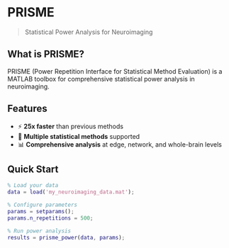 # PRISME

> Statistical Power Analysis for Neuroimaging

## What is PRISME?

PRISME (Power Repetition Interface for Statistical Method Evaluation) is a MATLAB toolbox for comprehensive statistical power analysis in neuroimaging.

## Features

- ⚡ **25x faster** than previous methods
- 🧠 **Multiple statistical methods** supported
- 📊 **Comprehensive analysis** at edge, network, and whole-brain levels

## Quick Start
```matlab
% Load your data
data = load('my_neuroimaging_data.mat');

% Configure parameters
params = setparams();
params.n_repetitions = 500;

% Run power analysis
results = prisme_power(data, params);